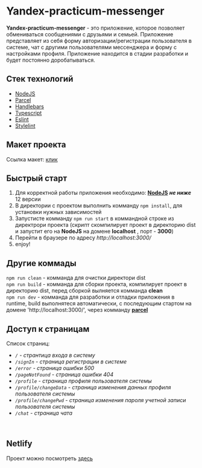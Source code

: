 # Yandex-practicum-messenger

<strong>Yandex-practicum-messenger</strong> - это приложение, которое позволяет обмениваться сообщениями с друзьями и семьей.
Приложение представляет из себя форму авторизации/регистрации пользователя в системе, чат с другими пользователями мессенджера и форму с настройками профиля. Приложение находится в стадии разработки и будет постоянно доробатываться.
## Стек технологий

* <a href="https://nodejs.org/en/">NodeJS</a>
* <a href="https://parceljs.org/">Parcel</a>
* <a href="https://handlebarsjs.com/">Handlebars</a>
* <a href="https://www.typescriptlang.org/">Typescript</a>
* <a href="https://eslint.org/">Eslint</a>
* <a href="https://stylelint.io/">Stylelint</a>


## Макет проекта

Ссылка макет: <a href="https://www.figma.com/file/24EUnEHGEDNLdOcxg7ULwV/Chat?node-id=0%3A1">клик</a>

## Быстрый старт

1. Для корректной работы приложения необходимо: 
<strong><a href="https://nodejs.org/en/">NodeJS</a></strong> 
***не ниже*** 12 версии
2. В директории с проектом выполнить комманду `npm install`, для установки нужных зависимостей
3. Запустисте комманду `npm run start` в коммандной строке из директрори проекта (скрипт скомпилирует проект в директорию dist и запустит его на <strong>NodeJS</strong>  на домене <strong>localhost</strong>
, порт - <strong>3000</strong>)
4. Перейти в браузере по адресу *http://localhost:3000/*
5. enjoy!

## Другие коммады

`npm run clean` - комманда для очистки директори dist
<br/>
`npm run build`  - комманда для сборки проекта, компилирует проект в директорию dist, перед сборкой вылняется комманда <strong>clean</strong> 
<br/>
`npm run dev`  - комманда для разработки и отладки приложения в runtime, build выполнятеся автоматически, с последующим стартом на домене 'http://localhost:3000/', через комманду 
<strong><a href="https://parceljs.org/getting-started/webapp/">parcel</a></strong>

## Доступ к страницам

Список страниц:
* *`/` - странтица входа в систему* 
* *`/signIn` - страница регистрации в системе*
* *`/error` - страница ошибки 500*
* *`/pageNotFound` - страница ошибки 404*
* *`/profile` - страница профиля пользователя системы*
* *`/profile/changeData` - страница изменения данных профиля пользователя системы*
* *`/profile/changePwd` - страница изменения пароля учетной записи пользователя системы*
* *`/chat` - страница чата*
<br>

## Netlify

Проект можно посмотреть <a href="https://magical-chimera-4e93a7.netlify.app">здесь</a></strong>